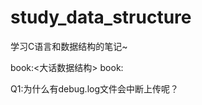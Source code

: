 # study_data_structure
学习C语言和数据结构的笔记~


book:<大话数据结构>
book:<C Primer Plus>


Q1:为什么有debug.log文件会中断上传呢？
